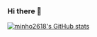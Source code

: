 ### Hi there 👋

<!--
**minho2618/minho2618** is a ✨ _special_ ✨ repository because its `README.md` (this file) appears on your GitHub profile.

Here are some ideas to get you started:

- 🔭 I’m currently working on ...
- 🌱 I’m currently learning ...
- 👯 I’m looking to collaborate on ...
- 🤔 I’m looking for help with ...
- 💬 Ask me about ...
- 📫 How to reach me: ...
- 😄 Pronouns: ...
- ⚡ Fun fact: ...
-->

[![minho2618's GitHub stats](https://github-readme-stats.vercel.app/api?username=minho2618&theme=dark)](https://github.com/anuraghazra/github-readme-stats)
